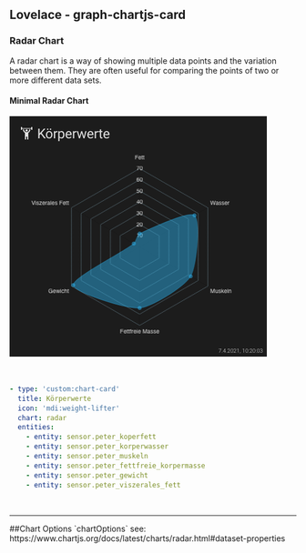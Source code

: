 ## Lovelace - graph-chartjs-card
### Radar Chart

A radar chart is a way of showing multiple data points and the variation between them. They are often useful for comparing the points of two or more different data sets.

#### Minimal Radar Chart
![simpleradar1](img/simpleradar1.png)

<br>

```yaml
- type: 'custom:chart-card'
  title: Körperwerte
  icon: 'mdi:weight-lifter'
  chart: radar
  entities:
    - entity: sensor.peter_koperfett
    - entity: sensor.peter_korperwasser
    - entity: sensor.peter_muskeln
    - entity: sensor.peter_fettfreie_korpermasse
    - entity: sensor.peter_gewicht
    - entity: sensor.peter_viszerales_fett
```
<br>

<hr>
##Chart Options `chartOptions`
see: https://www.chartjs.org/docs/latest/charts/radar.html#dataset-properties